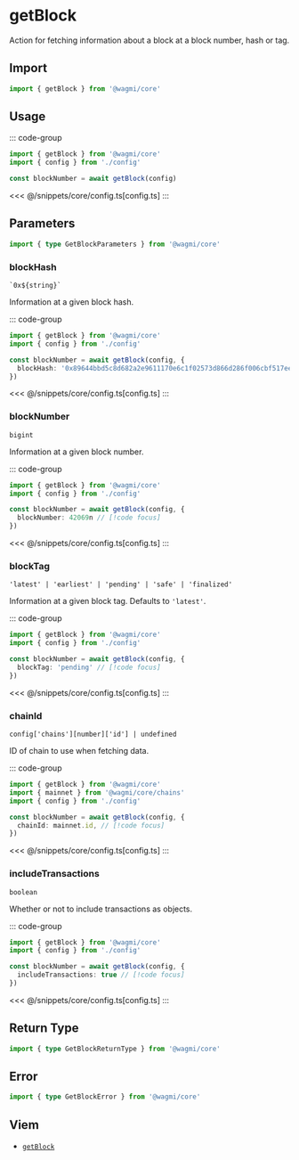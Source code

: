 <script setup>
const packageName = '@wagmi/core'
const actionName = 'getBlock'
const typeName = 'GetBlock'
</script>

# getBlock

Action for fetching information about a block at a block number, hash or tag.

## Import

```ts
import { getBlock } from '@wagmi/core'
```

## Usage

::: code-group
```ts [index.ts]
import { getBlock } from '@wagmi/core'
import { config } from './config'

const blockNumber = await getBlock(config)
```
<<< @/snippets/core/config.ts[config.ts]
:::

## Parameters

```ts
import { type GetBlockParameters } from '@wagmi/core'
```

### blockHash

`` `0x${string}` ``

Information at a given block hash.

::: code-group
```ts [index.ts]
import { getBlock } from '@wagmi/core'
import { config } from './config'

const blockNumber = await getBlock(config, {
  blockHash: '0x89644bbd5c8d682a2e9611170e6c1f02573d866d286f006cbf517eec7254ec2d' // [!code focus]
})
```
<<< @/snippets/core/config.ts[config.ts]
:::

### blockNumber

`` bigint ``

Information at a given block number.

::: code-group
```ts [index.ts]
import { getBlock } from '@wagmi/core'
import { config } from './config'

const blockNumber = await getBlock(config, {
  blockNumber: 42069n // [!code focus]
})
```
<<< @/snippets/core/config.ts[config.ts]
:::

### blockTag

`` 'latest' | 'earliest' | 'pending' | 'safe' | 'finalized' ``

Information at a given block tag. Defaults to `'latest'`.

::: code-group
```ts [index.ts]
import { getBlock } from '@wagmi/core'
import { config } from './config'

const blockNumber = await getBlock(config, {
  blockTag: 'pending' // [!code focus]
})
```
<<< @/snippets/core/config.ts[config.ts]
:::

### chainId

`config['chains'][number]['id'] | undefined`

ID of chain to use when fetching data.

::: code-group
```ts [index.ts]
import { getBlock } from '@wagmi/core'
import { mainnet } from '@wagmi/core/chains'
import { config } from './config'

const blockNumber = await getBlock(config, {
  chainId: mainnet.id, // [!code focus]
})
```
<<< @/snippets/core/config.ts[config.ts]
:::

### includeTransactions

`boolean`

Whether or not to include transactions as objects.

::: code-group
```ts [index.ts]
import { getBlock } from '@wagmi/core'
import { config } from './config'

const blockNumber = await getBlock(config, {
  includeTransactions: true // [!code focus]
})
```
<<< @/snippets/core/config.ts[config.ts]
:::

## Return Type

```ts
import { type GetBlockReturnType } from '@wagmi/core'
```

## Error

```ts
import { type GetBlockError } from '@wagmi/core'
```

<!--@include: @shared/query-imports.md-->

## Viem

- [`getBlock`](https://viem.sh/docs/actions/public/getBlock.html)
